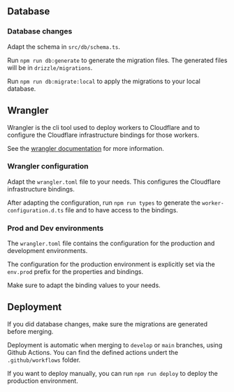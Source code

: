## Database

### Database changes

Adapt the schema in `src/db/schema.ts`.

Run `npm run db:generate` to generate the migration files. The generated files will be in `drizzle/migrations`.

Run `npm run db:migrate:local` to apply the migrations to your local database.

## Wrangler

Wrangler is the cli tool used to deploy workers to Cloudflare and to configure the Cloudflare infrastructure bindings for those workers.

See the [wrangler documentation](https://developers.cloudflare.com/workers/wrangler) for more information.

### Wrangler configuration

Adapt the `wrangler.toml` file to your needs. This configures the Cloudflare infrastructure bindings.

After adapting the configuration, run `npm run types` to generate the `worker-configuration.d.ts` file and to have access to the bindings.

### Prod and Dev environments

The `wrangler.toml` file contains the configuration for the production and development environments.

The configuration for the production environment is explicitly set via the `env.prod` prefix for the properties and bindings.

Make sure to adapt the binding values to your needs.

## Deployment

If you did database changes, make sure the migrations are generated before merging.

Deployment is automatic when merging to `develop` or `main` branches, using Github Actions. 
You can find the defined actions undert the `.github/workflows` folder.

If you want to deploy manually, you can run `npm run deploy` to deploy the production environment.